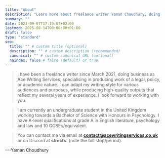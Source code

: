 ```yaml
---
title: "About"
description: "Learn more about freelance writer Yaman Choudhury, doing business as Ace Writing Services."
summary: ""
date: 2023-09-07T17:19:07+02:00
lastmod: 2025-08-14T00:00:00+01:00
draft: false
type: "standard"
seo:
  title: "" # custom title (optional)
  description: "" # custom description (recommended)
  canonical: "" # custom canonical URL (optional)
  noindex: false # false (default) or true
---
```

> I have been a freelance writer since March 2021, doing business as Ace Writing Services, specialising in producing work of a legal, policy, or academic nature. I can adapt my writing style for various audiences and purposes, while producing high-quality outputs that reflect my several years of experience. I look forward to working with you.

> I am currently an undergraduate student in the United Kingdom working towards a Bachelor of Science with Honours in Psychology. I have A-level qualifications at grade A in English literature, psychology and law and 10 GCSEs/equivalent.

> You can contact me via email at **contact@acewritingservices.co.uk** or on Discord at **strects.** (note the full stop/period).

---Yaman Choudhury
